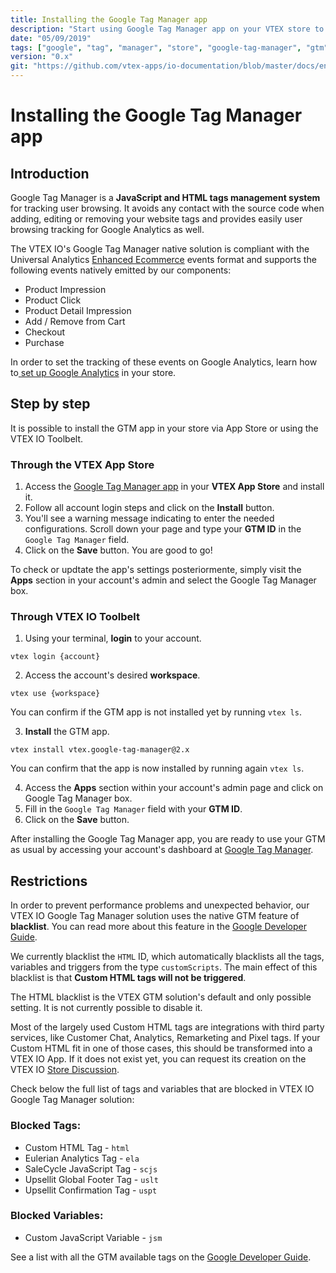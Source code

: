 ```yaml
---
title: Installing the Google Tag Manager app
description: "Start using Google Tag Manager app on your VTEX store to easily track your data through Google Analytics."
date: "05/09/2019"
tags: ["google", "tag", "manager", "store", "google-tag-manager", "gtm"]
version: "0.x"
git: "https://github.com/vtex-apps/io-documentation/blob/master/docs/en/Recipes/store/installing-the-google-tag-manager-app.md"
---
```


# Installing the Google Tag Manager app

## Introduction 

Google Tag Manager is a **JavaScript and HTML tags management system** for tracking user browsing. It avoids any contact with the source code when adding, editing or removing your website tags and provides easily user browsing tracking for Google Analytics as well.  

The VTEX IO's Google Tag Manager native solution is compliant with the Universal Analytics [Enhanced Ecommerce](https://developers.google.com/tag-manager/enhanced-ecommerce) events format and supports the following events natively emitted by our components:

- Product Impression
- Product Click
- Product Detail Impression
- Add / Remove from Cart
- Checkout
- Purchase

<div class="alert alert-info">
In order to set the tracking of these events on Google Analytics, learn how to<a href="https://github.com/vtex-apps/io-documentation/blob/master/docs/en/Recipes/store/setting-up-google-analytics.md"> set up Google Analytics</a> in your store.
</div>

## Step by step

It is possible to install the GTM app in your store via App Store or using the VTEX IO Toolbelt.

### Through the VTEX App Store

1. Access the [Google Tag Manager app](https://apps.vtex.com/google-tag-manager/p) in your **VTEX App Store** and install it. 
2. Follow all account login steps and click on the **Install** button.
3. You'll see a warning message indicating to enter the needed configurations. Scroll down your page and type your **GTM ID** in the `Google Tag Manager` field.
4. Click on the **Save** button. You are good to go! 

To check or updtate the app's settings posteriormente, simply visit the **Apps** section in your account's admin and select the Google Tag Manager box. 

### Through VTEX IO Toolbelt

1. Using your terminal, **login** to your account.

```
vtex login {account}
```

2. Access the account's desired **workspace**.

```
vtex use {workspace}
```

You can confirm if the GTM app is not installed yet by running `vtex ls`. 

3. **Install** the GTM app.

```
vtex install vtex.google-tag-manager@2.x
```

You can confirm that the app is now installed by running again `vtex ls`. 

4. Access the **Apps** section within your account's admin page and click on Google Tag Manager box.
5. Fill in the `Google Tag Manager` field with your **GTM ID**. 
6. Click on the **Save** button.

After installing the Google Tag Manager app, you are ready to use your GTM as usual by accessing your account's dashboard at [Google Tag Manager](https://tagmanager.google.com/). 

## Restrictions

In order to prevent performance problems and unexpected behavior, our VTEX IO Google Tag Manager solution uses the native GTM feature of **blacklist**. You can read more about this feature in the [Google Developer Guide](https://developers.google.com/tag-manager/devguide).

We currently blacklist the `HTML` ID, which automatically blacklists all the tags, variables and triggers from the type `customScripts`. The main effect of this blacklist is that **Custom HTML tags will not be triggered**. 

<div class="alert alert-warning">
The HTML blacklist is the VTEX GTM solution's default and only possible setting. It is not currently possible to disable it.
</div>

Most of the largely used Custom HTML tags are integrations with third party services, like Customer Chat, Analytics, Remarketing and Pixel tags. If your Custom HTML fit in one of those cases, this should be transformed into a VTEX IO App. If it does not exist yet, you can request its creation on the VTEX IO [Store Discussion]().

Check below the full list of tags and variables that are blocked in VTEX IO Google Tag Manager solution:

### Blocked Tags:

- Custom HTML Tag - `html`
- Eulerian Analytics Tag - `ela`
- SaleCycle JavaScript Tag  - `scjs`
- Upsellit Global Footer Tag - `uslt`
- Upsellit Confirmation Tag - `uspt`

### Blocked Variables:

- Custom JavaScript Variable - `jsm`

See a list with all the GTM available tags on the [Google Developer Guide](https://developers.google.com/tag-manager/devguide).

